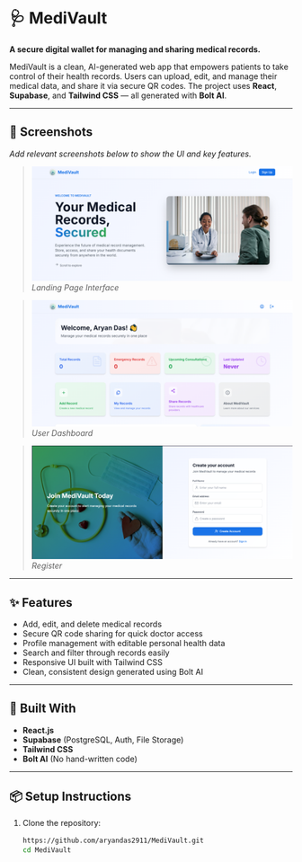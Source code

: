 # 🩺 MediVault

**A secure digital wallet for managing and sharing medical records.**

MediVault is a clean, AI-generated web app that empowers patients to take control of their health records. Users can upload, edit, and manage their medical data, and share it via secure QR codes. The project uses **React**, **Supabase**, and **Tailwind CSS** — all generated with **Bolt AI**.


---

## 📸 Screenshots

_Add relevant screenshots below to show the UI and key features._

> ![Landing Page](Landing.png)  
> _Landing Page Interface_

> ![Dashboard](Dashboard.png)  
> _User Dashboard_

> ![Register](Register.png)  
> _Register_

---

## ✨ Features

- Add, edit, and delete medical records
- Secure QR code sharing for quick doctor access
- Profile management with editable personal health data
- Search and filter through records easily
- Responsive UI built with Tailwind CSS
- Clean, consistent design generated using Bolt AI

---

## 🔧 Built With

- **React.js**
- **Supabase** (PostgreSQL, Auth, File Storage)
- **Tailwind CSS**
- **Bolt AI** (No hand-written code)

---

## 📦 Setup Instructions

1. Clone the repository:

   ```bash
   https://github.com/aryandas2911/MediVault.git
   cd MediVault
